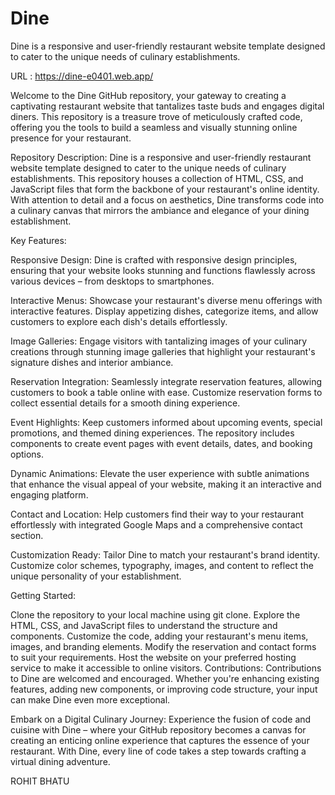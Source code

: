 # Dine
Dine is a responsive and user-friendly restaurant website template designed to cater to the unique needs of culinary establishments.

URL : https://dine-e0401.web.app/




Welcome to the Dine GitHub repository, your gateway to creating a captivating restaurant website that tantalizes taste buds and engages digital diners. This repository is a treasure trove of meticulously crafted code, offering you the tools to build a seamless and visually stunning online presence for your restaurant.

Repository Description:
Dine is a responsive and user-friendly restaurant website template designed to cater to the unique needs of culinary establishments. This repository houses a collection of HTML, CSS, and JavaScript files that form the backbone of your restaurant's online identity. With attention to detail and a focus on aesthetics, Dine transforms code into a culinary canvas that mirrors the ambiance and elegance of your dining establishment.

Key Features:

Responsive Design: Dine is crafted with responsive design principles, ensuring that your website looks stunning and functions flawlessly across various devices – from desktops to smartphones.

Interactive Menus: Showcase your restaurant's diverse menu offerings with interactive features. Display appetizing dishes, categorize items, and allow customers to explore each dish's details effortlessly.

Image Galleries: Engage visitors with tantalizing images of your culinary creations through stunning image galleries that highlight your restaurant's signature dishes and interior ambiance.

Reservation Integration: Seamlessly integrate reservation features, allowing customers to book a table online with ease. Customize reservation forms to collect essential details for a smooth dining experience.

Event Highlights: Keep customers informed about upcoming events, special promotions, and themed dining experiences. The repository includes components to create event pages with event details, dates, and booking options.

Dynamic Animations: Elevate the user experience with subtle animations that enhance the visual appeal of your website, making it an interactive and engaging platform.

Contact and Location: Help customers find their way to your restaurant effortlessly with integrated Google Maps and a comprehensive contact section.

Customization Ready: Tailor Dine to match your restaurant's brand identity. Customize color schemes, typography, images, and content to reflect the unique personality of your establishment.

Getting Started:

Clone the repository to your local machine using git clone.
Explore the HTML, CSS, and JavaScript files to understand the structure and components.
Customize the code, adding your restaurant's menu items, images, and branding elements.
Modify the reservation and contact forms to suit your requirements.
Host the website on your preferred hosting service to make it accessible to online visitors.
Contributions:
Contributions to Dine are welcomed and encouraged. Whether you're enhancing existing features, adding new components, or improving code structure, your input can make Dine even more exceptional.

Embark on a Digital Culinary Journey:
Experience the fusion of code and cuisine with Dine – where your GitHub repository becomes a canvas for creating an enticing online experience that captures the essence of your restaurant. With Dine, every line of code takes a step towards crafting a virtual dining adventure.

ROHIT BHATU
